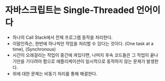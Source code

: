 # 자바스크립트는 Single-Threaded 언어이다

- 하나의 Call Stack에서 전체 프로그램 동작을 처리한다.
- 이말인즉슨, 한번에 하나씩만 작업을 처리할 수 있다는 것이다. (One task at a time), (Synchronous)
- 시간이 오래걸리는 작업이 중간에 껴있다면, 나머지 후속 코드들은 그 작업이 끝나기만을 기다려야 함으로 애플리케이션이 일시적으로 동작하지 않는 문제가 발생한다.
- 위에 대한 문제는 비동기 처리를 통해 해결한다.
